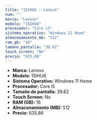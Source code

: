 ```yaml
---
title: "15IHU6 — Lenovo"
num: ""
marca: "Lenovo"
modelo: "15IHU6"
procesador: "Core i5"
sistema_operativo: "Windows 11 Home"
almacenamiento_mb: "512"
ram_gb: "16"
tamano_pantalla: "39.62"
touch_screen: "No"
precio: "635.88"
---
```

<ul>
<li><strong>Marca:</strong> Lenovo</li>
<li><strong>Modelo:</strong> 15IHU6</li>
<li><strong>Sistema Operativo:</strong> Windows 11 Home</li>
<li><strong>Procesador:</strong> Core i5 </li>
<li><strong>Tamaño de pantalla:</strong> 39.62</li>
<li><strong>Touch Screen:</strong> No</li>
<li><strong>RAM (GB):</strong> 16</li>
<li><strong>Almacenamiento (MB):</strong> 512</li>
<li><strong>Precio:</strong> 635.88</li>
</ul>
